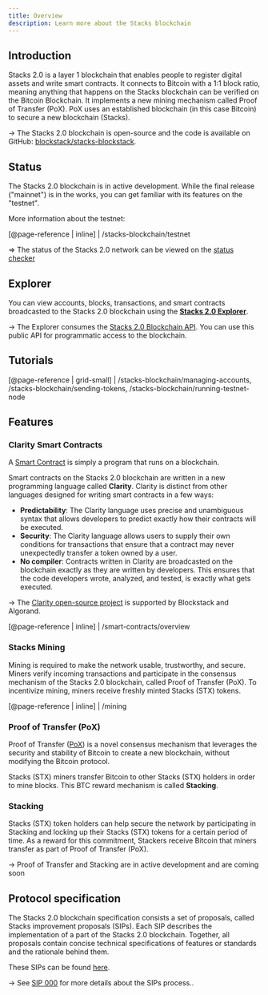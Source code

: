 ```yaml
---
title: Overview
description: Learn more about the Stacks blockchain
---
```


## Introduction

Stacks 2.0 is a layer 1 blockchain that enables people to register digital assets and write smart contracts. It connects to Bitcoin with a 1:1 block ratio, meaning anything that happens on the Stacks blockchain can be verified on the Bitcoin Blockchain. It implements a new mining mechanism called Proof of Transfer (PoX). PoX uses an established blockchain (in this case Bitcoin) to secure a new blockchain (Stacks).

-> The Stacks 2.0 blockchain is open-source and the code is available on GitHub: [blockstack/stacks-blockstack](https://github.com/blockstack/stacks-blockchain).

## Status

The Stacks 2.0 blockchain is in active development. While the final release ("mainnet") is in the works, you can get familiar with its features on the "testnet".

More information about the testnet:

[@page-reference | inline]
| /stacks-blockchain/testnet

=> The status of the Stacks 2.0 network can be viewed on the [status checker](/stacks-blockchain/network#health-check)

## Explorer

You can view accounts, blocks, transactions, and smart contracts broadcasted to the Stacks 2.0 blockchain using the [**Stacks 2.0 Explorer**](https://testnet-explorer.blockstack.org/).

-> The Explorer consumes the [Stacks 2.0 Blockchain API](https://blockstack.github.io/stacks-blockchain-api/). You can use this public API for programmatic access to the blockchain.

## Tutorials

[@page-reference | grid-small]
| /stacks-blockchain/managing-accounts, /stacks-blockchain/sending-tokens, /stacks-blockchain/running-testnet-node

## Features

### Clarity Smart Contracts

A [Smart Contract](https://academy.binance.com/glossary/smart-contract) is simply a program that runs on a blockchain.

Smart contracts on the Stacks 2.0 blockchain are written in a new programming language called **Clarity**. Clarity is distinct from other languages designed for writing smart contracts in a few ways:

- **Predictability**: The Clarity language uses precise and unambiguous syntax that allows developers to predict exactly how their contracts will be executed.
- **Security**: The Clarity language allows users to supply their own conditions for transactions that ensure that a contract may never unexpectedly transfer a token owned by a user.
- **No compiler**: Contracts written in Clarity are broadcasted on the blockchain exactly as they are written by developers. This ensures that the code developers wrote, analyzed, and tested, is exactly what gets executed.

-> The [Clarity open-source project](https://clarity-lang.org/) is supported by Blockstack and Algorand.

[@page-reference | inline]
| /smart-contracts/overview

### Stacks Mining

Mining is required to make the network usable, trustworthy, and secure. Miners verify incoming transactions and participate in the consensus mechanism of the Stacks 2.0 blockchain, called Proof of Transfer (PoX). To incentivize mining, miners receive freshly minted Stacks (STX) tokens.

[@page-reference | inline]
| /mining

### Proof of Transfer (PoX)

Proof of Transfer ([PoX](/stacks-blockchain/pox)) is a novel consensus mechanism that leverages the security and stability of Bitcoin to create a new blockchain, without modifying the Bitcoin protocol.

Stacks (STX) miners transfer Bitcoin to other Stacks (STX) holders in order to mine blocks. This BTC reward mechanism is called **Stacking**.

### Stacking

Stacks (STX) token holders can help secure the network by participating in Stacking and locking up their Stacks (STX) tokens for a certain period of time. As a reward for this commitment, Stackers receive Bitcoin that miners transfer as part of Proof of Transfer (PoX).

-> Proof of Transfer and Stacking are in active development and are coming soon

## Protocol specification

The Stacks 2.0 blockchain specification consists a set of proposals, called Stacks improvement proposals (SIPs). Each SIP describes the implementation of a part of the Stacks 2.0 blockchain. Together, all proposals contain concise technical specifications of features or standards and the rationale
behind them.

These SIPs can be found [here](https://github.com/blockstack/stacks-blockchain/blob/master/sip/).

-> See [SIP 000](https://github.com/blockstack/stacks-blockchain/blob/master/sip/sip-000-stacks-improvement-proposal-process.md) for more details about the SIPs process..

